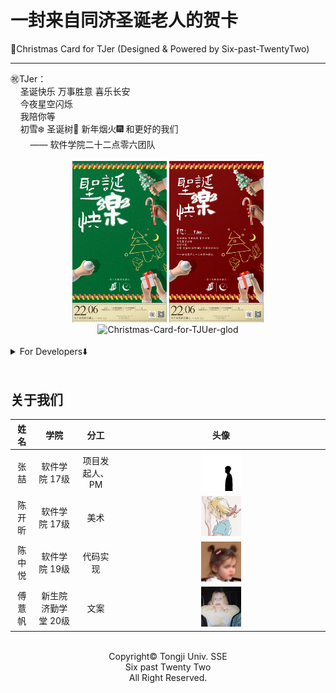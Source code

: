 



# 一封来自同济圣诞老人的贺卡

🎄Christmas Card for TJer (Designed &amp; Powered by Six-past-TwentyTwo)

-----

<div align="left" display="inline-block">
㊗️TJer：<br/>
&nbsp;&nbsp;&nbsp;&nbsp;圣诞快乐 万事胜意 喜乐长安<br/>
&nbsp;&nbsp;&nbsp;&nbsp;今夜星空闪烁<br/>
&nbsp;&nbsp;&nbsp;&nbsp;我陪你等<br/>
&nbsp;&nbsp;&nbsp;&nbsp;初雪❄️ 圣诞树🎄 新年烟火🎆 和更好的我们<br/>
&nbsp;&nbsp;&nbsp;&nbsp;&nbsp;&nbsp;&nbsp;&nbsp;—— 软件学院二十二点零六团队
</div>
<br/>

<div align="center">
  <img src="christmas-card/Christmas-Card-for-TJUer-green.PNG" alt="Christmas-Card-for-TJUer-green" width="30%;" />
  <img src="christmas-card/Christmas-Card-for-TJUer-public.PNG" alt="Christmas-Card-for-TJUer-red" width="30%;" />
  <img src="christmas-card/Christmas-Card-for-TJUer-glod.PNG" alt="Christmas-Card-for-TJUer-glod" width="30%;" />
</div>


<br/>

<details>
	<summary>For Developers⬇️</summary>

## 写在前面

> 这里是项目的背景和一些引入intro



<br/>

## 主要功能

- [x] xxx



<br/>

## 如何使用

1. xxx



<br/>

### TODOs

> 还没有做的尽善尽美的东西
>
> 还可以做的更好的

- [ ] yyy



<br/>

## 目录结构
```
.
├── README.md
├── christmas-card
│   ├── Christmas-Card-for-TJUer-glod.PNG
│   ├── Christmas-Card-for-TJUer-green.PNG
│   ├── Christmas-Card-for-TJUer-public.PNG
│   └── Christmas-Card-for-TJUer-red.PNG
├── resource
│   ├── ava.jpg
│   ├── card.png
│   ├── lvse.png
│   └── 仓耳小丸子.ttf
└── src
    ├── gen_card.py
    ├── login_163.py
    └── post_email.py
```

</details>

<br/>

## 关于我们

|  姓名  |        学院         |        分工       |                             头像                             |
| :----------: | :-----------------: | :--------------------------: | :----------------------------------------------------------: |
|  张喆  |    软件学院 17级    | 项目发起人、PM | <img src="README.assets/zz-avatar.JPG" alt="zz-avatar" width="20%;" /> |
| 陈开昕 |    软件学院 17级    | 美术 | <img src="README.assets/ckx-avatar.JPG" alt="ckx-avatar" width="20%;" /> |
| 陈中悦 |    软件学院 19级    | 代码实现 | <img src="README.assets/czy-avatar.JPG" alt="czy-avatar" width="20%;" /> |
| 傅薏帆 | 新生院济勤学堂 20级 | 文案 | <img src="README.assets/fyf-avatar.JPG" alt="fyf-avatar" width="20%;" /> |

<br/>

<div align="center">
Copyright© Tongji Univ. SSE<br/>
Six past Twenty Two<br/>
All Right Reserved.<br/>
</div>
